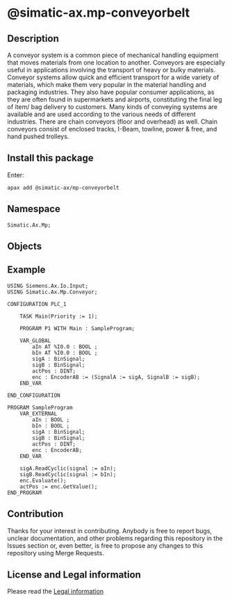 # @simatic-ax.mp-conveyorbelt

## Description

A conveyor system is a common piece of mechanical handling equipment that moves materials from one location to another. Conveyors are especially useful in applications involving the transport of heavy or bulky materials. Conveyor systems allow quick and efficient transport for a wide variety of materials, which make them very popular in the material handling and packaging industries. They also have popular consumer applications, as they are often found in supermarkets and airports, constituting the final leg of item/ bag delivery to customers. Many kinds of conveying systems are available and are used according to the various needs of different industries. There are chain conveyors (floor and overhead) as well. Chain conveyors consist of enclosed tracks, I-Beam, towline, power & free, and hand pushed trolleys.

## Install this package

Enter:

```cli
apax add @simatic-ax/mp-conveyorbelt
```

## Namespace

```iec-st
Simatic.Ax.Mp;
```

## Objects

## Example

```cli
USING Siemens.Ax.Io.Input;
USING Simatic.Ax.Mp.Conveyor;

CONFIGURATION PLC_1

    TASK Main(Priority := 1);

    PROGRAM P1 WITH Main : SampleProgram;

    VAR_GLOBAL
        aIn AT %I0.0 : BOOL ;
        bIn AT %I0.0 : BOOL ;
        sigA : BinSignal;
        sigB : BinSignal;
        actPos : DINT;
        enc : EncoderAB := (SignalA := sigA, SignalB := sigB);
    END_VAR
    
END_CONFIGURATION

PROGRAM SampleProgram
    VAR_EXTERNAL
        aIn : BOOL ;
        bIn : BOOL ;
        sigA : BinSignal;
        sigB : BinSignal;
        actPos : DINT;
        enc : EncoderAB;
    END_VAR

    sigA.ReadCyclic(signal := aIn);
    sigB.ReadCyclic(signal := bIn);
    enc.Evaluate();
    actPos := enc.GetValue();
END_PROGRAM
```

## Contribution

Thanks for your interest in contributing. Anybody is free to report bugs, unclear documentation, and other problems regarding this repository in the Issues section or, even better, is free to propose any changes to this repository using Merge Requests.

## License and Legal information

Please read the [Legal information](LICENSE.md)
